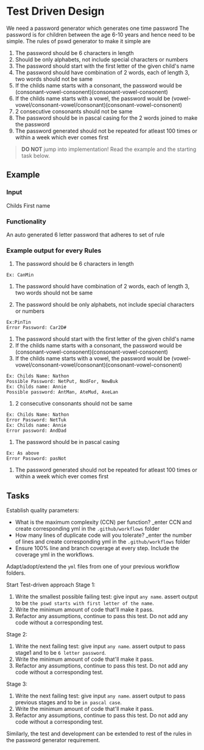 # Test Driven Design

We need a password generator which generates one time password
The password is for children between the age 6-10 years and hence need to be simple.
The rules of pswd generator to make it simple are
1. The password should be 6 characters in length
1. Should be only alphabets, not include special characters or numbers
1. The password should start with the first letter of the given child's name
1. The password should have combination of 2 words, each of length 3, two words should not be same
1. If the childs name starts with a consonant, the password would be (consonant-vowel-consonent)(consonant-vowel-consonent)
1. If the childs name starts with a vowel, the password would be (vowel-vowel/consonant-vowel/consonant)(consonant-vowel-consonent)
1. 2 consecutive consonants should not be same
1. The password should be in pascal casing for the 2 words joined to make the password
1. The password generated should not be repeated for atleast 100 times or within a week which ever comes first


> **DO NOT** jump into implementation! Read the example and the starting task below.

## Example
### Input

Childs First name

### Functionality

An auto generated 6 letter password that adheres to set of rule

### Example output for every Rules 
1. The password should be 6 characters in length 
```
Ex: CanMin
```
1. The password should have combination of 2 words, each of length 3, two words should not be same

1. The password should be only alphabets, not include special characters or numbers
```
Ex:PinTin 
Error Password: Car2D#
```
1. The password should start with the first letter of the given child's name
1. If the childs name starts with a consonant, the password would be (consonant-vowel-consonent)(consonant-vowel-consonent)
1. If the childs name starts with a vowel, the password would be (vowel-vowel/consonant-vowel/consonant)(consonant-vowel-consonent)
```
Ex: Childs Name: Nathon 
Possible Password: NetPut, NodFor, NewBuk
Ex: Childs name: Annie
Possible password: AntMan, AteMud, AxeLan
```
1. 2 consecutive consonants should not be same
```
Ex: Childs Name: Nathon 
Error Password: NetTuk
Ex: Childs name: Annie
Error password: AndDad
```
1. The password should be in pascal casing  
```
Ex: As above
Error Password: pasNot
```
1. The password generated should not be repeated for atleast 100 times or within a week which ever comes first


## Tasks

Establish quality parameters: 

- What is the maximum complexity (CCN) per function? _enter CCN and create corresponding yml in the `.github/workflows` folder
- How many lines of duplicate code will you tolerate? _enter the number of lines and create corresponding yml in the `.github/workflows` folder
- Ensure 100% line and branch coverage at every step. Include the coverage yml in the workflows.

Adapt/adopt/extend the `yml` files from one of your previous workflow folders.

Start Test-driven approach
Stage 1:
1. Write the smallest possible failing test: give input `any name`. assert output to be `the pswd starts with first letter of the name`.
1. Write the minimum amount of code that'll make it pass.
1. Refactor any assumptions, continue to pass this test. Do not add any code without a corresponding test.

Stage 2:
1. Write the next failing test: give input `any name`. assert output to pass stage1 and to be `6 letter password`.
1. Write the minimum amount of code that'll make it pass.
1. Refactor any assumptions, continue to pass this test. Do not add any code without a corresponding test.

Stage 3:
1. Write the next failing test: give input `any name`. assert output to pass previous stages and to be `in pascal case`.
1. Write the minimum amount of code that'll make it pass.
1. Refactor any assumptions, continue to pass this test. Do not add any code without a corresponding test.

Similarly, the test and development can be extended to rest of the rules in the password generator requirement.
